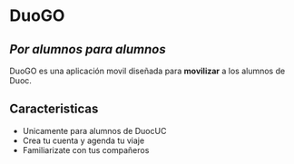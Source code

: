 # DuoGO
## _Por alumnos para alumnos_

DuoGO es una aplicación movil diseñada para **movilizar** a los alumnos de Duoc.

## Caracteristicas

- Unicamente para alumnos de DuocUC
- Crea tu cuenta y agenda tu viaje
- Familiarizate con tus compañeros